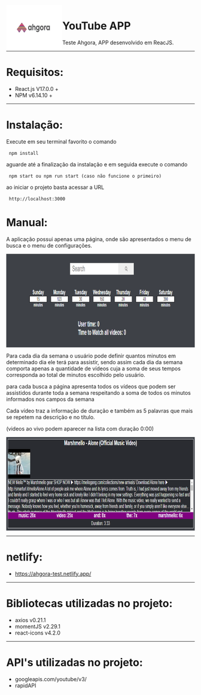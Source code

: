 <img src="https://github.com/GLaveli/Ahgora/blob/main/gitAssets/logo.gif" width="150px" height="120px" align="left"/>

# YouTube APP
Teste Ahgora, APP desenvolvido em ReacJS.

------------------------------------------

# Requisitos:

* React.js V17.0.0 +
* NPM v6.14.10 +

------------------------------------------

# Instalação:

Execute em seu terminal favorito o comando
```
 npm install
```

aguarde até a finalização da instalação e em seguida execute o comando
```
 npm start ou npm run start (caso não funcione o primeiro)
```

ao iniciar o projeto basta acessar a URL
```
 http://localhost:3000
```

# Manual:
A aplicação possui apenas uma página, onde são apresentados o menu de busca e o menu de configurações.

<img src="https://github.com/GLaveli/Ahgora/blob/main/gitAssets/search.png" width="700px" height="250px" align="center"/>

Para cada dia da semana o usuário pode definir quantos minutos em determinado dia ele terá para assistir, sendo assim cada dia da semana comporta apenas a quantidade de vídeos cuja a soma de seus tempos corresponda ao total de minutos escolhido pelo usuário.

para cada busca a página apresenta todos os vídeos que podem ser assistidos durante toda a semana respeitando a soma de todos os minutos informados nos campos da semana

Cada vídeo traz a informação de  duração e também as 5 palavras que mais se repetem na descrição e no título.

(videos ao vivo podem aparecer na lista com duração 0:00)

<img src="https://github.com/GLaveli/Ahgora/blob/main/gitAssets/videoInfo.png" width="700px" height="250px" align="center"/>



------------------------------------------
# netlify:
* https://ahgora-test.netlify.app/
------------------------------------------
# Bibliotecas utilizadas no projeto:
* axios v0.21.1
* momentJS v2.29.1
* react-icons v4.2.0
------------------------------------------
# API's utilizadas no projeto:
* googleapis.com/youtube/v3/
* rapidAPI
